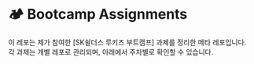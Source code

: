 # 🏕️ Bootcamp Assignments

이 레포는 제가 참여한 [SK쉴더스 루키즈 부트캠프] 과제를 정리한 메타 레포입니다.  
각 과제는 개별 레포로 관리되며, 아래에서 주차별로 확인할 수 있습니다.

